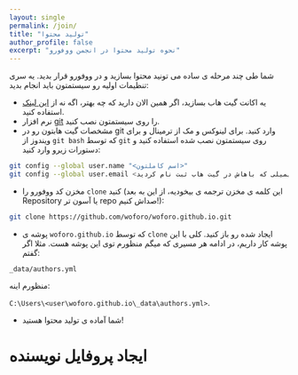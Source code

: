 ```yaml
---
layout: single
permalink: /join/
title: "تولید محتوا"
author_profile: false
excerpt: "نحوه تولید محتوا در انجمن ووفورو"
---
```

شما طی چند مرحله ی ساده می تونید محتوا بسازید و در ووفورو قرار بدید. یه سری تنظیمات اولیه رو سیستمتون باید انجام بدید:

- یه اکانت گیت هاب بسازید، اگر همین الان دارید که چه بهتر، اگه نه از [این لینک](https://github.com/join) استفاده کنید.
- نرم افزار [git](https://git-scm.com/book/en/v2/Getting-Started-Installing-Git) را روی سیستمتون نصب کنید.
- مشخصات گیت هابتون رو در git وارد کنید. برای لینوکس و مک از ترمینال و برای ویندوز از ‍‍`git bash` که توسط ‍`git` روی سیستمتون نصب شده استفاده کنید
و دستورات زیرو وارد کنید:

```bash
git config --global user.name "<اسم کاملتون>"
git config --global user.email <آدرس ایمیلی که باهاش در گیت هاب ثبت نام کردید>
```

- مخزن کد ووفورو را `clone` کنید (این کلمه ی مخزن ترجمه ی بیخودیه، از این به بعد Repository یا آسون تر repo صداش کنیم!):

```bash
git clone https://github.com/woforo/woforo.github.io.git
```

- پوشه ی ‍`woforo.github.io` که توسط `clone` ایجاد شده رو باز کنید. کلی با این پوشه کار داریم، در ادامه هر مسیری که میگم منظورم توی این پوشه هست. مثلا اگر گفتم:

`_data/authors.yml`

منظورم اینه:

`C:\Users\<user\woforo.github.io\_data\authors.yml>`.
- شما آماده ی تولید محتوا هستید!

# ایجاد پروفایل نویسنده


